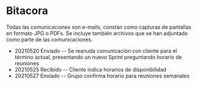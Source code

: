 # Bitacora

Todas las comunicaciones son e-mails, constan como capturas de pantallas en formato JPG o PDFs.
Se incluye también archivos que se han adjuntado como parte de las comunicaciones.

* 20210520 Enviado -- Se reanuda comunicación con cliente para el término actual, presentando un nuevo Sprint preguntando horario de reuniones
* 20210525 Recibido -- Cliente indica horarios de disponibilidad
* 20210527 Enviado -- Grupo confirma horario para reuniones semanales
